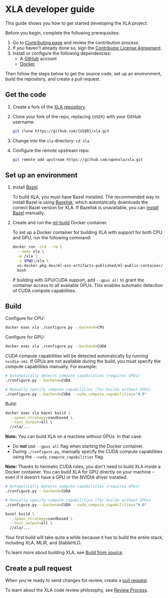 # XLA developer guide

This guide shows you how to get started developing the XLA project.

Before you begin, complete the following prerequisites:

1.  Go to [Contributing page](contributing.md) and review the contribution
    process.
2.  If you haven't already done so, sign the
    [Contributor License Agreement](https://cla.developers.google.com/about).
3.  Install or configure the following dependencies:
    -   A [GitHub](https://github.com/) account
    -   [Docker](https://www.docker.com/)

Then follow the steps below to get the source code, set up an environment, build
the repository, and create a pull request.

## Get the code

1.  Create a fork of the [XLA repository](https://github.com/openxla/xla).
2.  Clone your fork of the repo, replacing `{USER}` with your GitHub username:
    ```sh
    git clone https://github.com/{USER}/xla.git
    ```

3.  Change into the `xla` directory: `cd xla`

4.  Configure the remote upstream repo:
    ```sh
    git remote add upstream https://github.com/openxla/xla.git
    ```

## Set up an environment

1.  Install [Bazel](https://bazel.build/install).

    To build XLA, you must have Bazel installed. The recommended way to install
    Bazel is using [Bazelisk](https://github.com/bazelbuild/bazelisk#readme),
    which automatically downloads the correct Bazel version for XLA. If Bazelisk
    is unavailable, you can [install Bazel](https://bazel.build/install)
    manually.

2.  Create and run the
    [ml-build](https://us-docker.pkg.dev/ml-oss-artifacts-published/ml-public-container/ml-build)
    Docker container.

    To set up a Docker container for building XLA with support for both CPU and
    GPU, run the following command:

    ```sh
    docker run -itd --rm \
      --name xla \
      -w /xla \
      -v $PWD:/xla \
      us-docker.pkg.dev/ml-oss-artifacts-published/ml-public-container/ml-build:latest \
      bash
    ```

    If building with GPU/CUDA support, add `--gpus all` to grant the container
    access to all available GPUs. This enables automatic detection of CUDA
    compute capabilities.

## Build

Configure for CPU:

```sh
docker exec xla ./configure.py --backend=CPU
```

Configure for GPU:

```sh
docker exec xla ./configure.py --backend=CUDA
```

CUDA compute capabilities will be detected automatically by running
`nvidia-smi`. If GPUs are not available during the build, you must specify
the compute capabilities manually. For example:

```sh
# Automatically detects compute capabilities (requires GPUs)
./configure.py --backend=CUDA

# Manually specify compute capabilities (for builds without GPUs)
./configure.py --backend=CUDA --cuda_compute_capabilities="9.0"
```

Build:

```sh
docker exec xla bazel build \
  --spawn_strategy=sandboxed \
  --test_output=all \
  //xla/...
```

**Note:** You can build XLA on a machine without GPUs. In that case:

- Do **not** use `--gpus all` flag when starting the Docker container.
- During `./configure.py`, manually specify the CUDA compute capabilities
using the `--cuda_compute_capabilities` flag.

**Note:** Thanks to hermetic CUDA rules, you don't need to build XLA inside a
Docker container. You can build XLA for GPU directly on your machine - even if
it doesn't have a GPU or the NVIDIA driver installed.

```sh
# Automatically detects compute capabilities (requires GPUs)
./configure.py --backend=CUDA

# Manually specify compute capabilities (for builds without GPUs)
./configure.py --backend=CUDA --cuda_compute_capabilities="9.0"

bazel build \
  --spawn_strategy=sandboxed \
  --test_output=all \
  //xla/...
```

Your first build will take quite a while because it has to build the entire
stack, including XLA, MLIR, and StableHLO.

To learn more about building XLA, see [Build from source](build_from_source.md).

## Create a pull request

When you're ready to send changes for review, create a
[pull request](https://docs.github.com/en/pull-requests/collaborating-with-pull-requests/proposing-changes-to-your-work-with-pull-requests/about-pull-requests).

To learn about the XLA code review philosophy, see
[Review Process](contributing.md#review-process).
